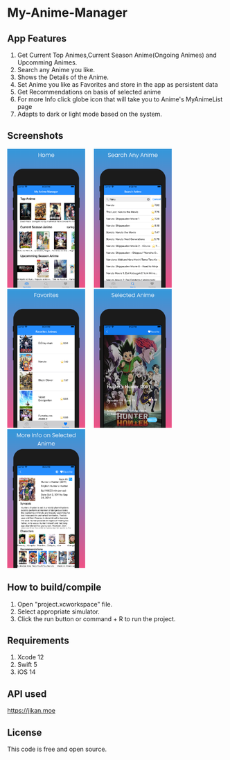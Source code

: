 # My-Anime-Manager

## App Features

1. Get Current Top Animes,Current Season Anime(Ongoing Animes) and Upcomming Animes.
2. Search any Anime you like.
3. Shows the Details of the Anime.
4. Set Anime you like as Favorites and store in the app as persistent data
5. Get Recommendations on basis of selected anime
6. For more Info click globe icon that will take you to Anime's MyAnimeList page 
7. Adapts to dark or light mode based on the system.

## Screenshots
<img src = "Screenshots/screenshot_home.png" width = "180">  &nbsp; &nbsp; <img src = "Screenshots/screenshot_s.png" width = "180"> &nbsp; &nbsp; <img src = "Screenshots/screenshot_fav.png" width = "180"> &nbsp; &nbsp; <img src = "Screenshots/screenshot_sa.png" width = "180"> &nbsp; &nbsp; <img src = "Screenshots/screenshot_info.png" width = "180"> 
## How to build/compile
1. Open "project.xcworkspace" file.
2. Select appropriate simulator.
3. Click the run button or command + R to run the project.

## Requirements
1. Xcode 12
2. Swift 5
3. iOS 14

## API used
https://jikan.moe

## License
This code is free and open source.
